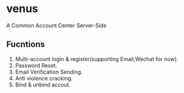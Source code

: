 # venus
A Common Account Center Server-Side
## Fucntions
1. Multi-account login & register(supporting Email,Wechat for now).
2. Password Reset.
3. Email Verification Sending.
4. Anti violence cracking.
5. Bind & unbind accout.
